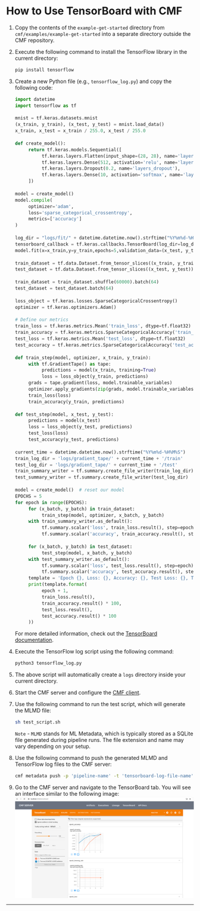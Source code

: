 # How to Use TensorBoard with CMF

1. Copy the contents of the `example-get-started` directory from  
	`cmf/examples/example-get-started` into a separate directory outside the CMF repository.

2. Execute the following command to install the TensorFlow library in the
	current directory:
  	```bash
  	pip install tensorflow
  	```

3. Create a new Python file (e.g., `tensorflow_log.py`) and copy the following code:

	```python
	import datetime
	import tensorflow as tf

	mnist = tf.keras.datasets.mnist
	(x_train, y_train), (x_test, y_test) = mnist.load_data()
	x_train, x_test = x_train / 255.0, x_test / 255.0

	def create_model():
		 return tf.keras.models.Sequential([
			  tf.keras.layers.Flatten(input_shape=(28, 28), name='layers_flatten'),
			  tf.keras.layers.Dense(512, activation='relu', name='layers_dense'),
			  tf.keras.layers.Dropout(0.2, name='layers_dropout'),
			  tf.keras.layers.Dense(10, activation='softmax', name='layers_dense_2')
		 ])

	model = create_model()
	model.compile(
		 optimizer='adam',
		 loss='sparse_categorical_crossentropy',
		 metrics=['accuracy']
	)

	log_dir = "logs/fit/" + datetime.datetime.now().strftime("%Y%m%d-%H%M%S")
	tensorboard_callback = tf.keras.callbacks.TensorBoard(log_dir=log_dir, histogram_freq=1)
	model.fit(x=x_train,y=y_train,epochs=5,validation_data=(x_test, y_test),callbacks=[tensorboard_callback])

	train_dataset = tf.data.Dataset.from_tensor_slices((x_train, y_train))
	test_dataset = tf.data.Dataset.from_tensor_slices((x_test, y_test))

	train_dataset = train_dataset.shuffle(60000).batch(64)
	test_dataset = test_dataset.batch(64)

	loss_object = tf.keras.losses.SparseCategoricalCrossentropy()
	optimizer = tf.keras.optimizers.Adam()

	# Define our metrics
	train_loss = tf.keras.metrics.Mean('train_loss', dtype=tf.float32)
	train_accuracy = tf.keras.metrics.SparseCategoricalAccuracy('train_accuracy')
	test_loss = tf.keras.metrics.Mean('test_loss', dtype=tf.float32)
	test_accuracy = tf.keras.metrics.SparseCategoricalAccuracy('test_accuracy')

	def train_step(model, optimizer, x_train, y_train):
		 with tf.GradientTape() as tape:
			  predictions = model(x_train, training=True)
			  loss = loss_object(y_train, predictions)
		 grads = tape.gradient(loss, model.trainable_variables)
		 optimizer.apply_gradients(zip(grads, model.trainable_variables))
		 train_loss(loss)
		 train_accuracy(y_train, predictions)

	def test_step(model, x_test, y_test):
		 predictions = model(x_test)
		 loss = loss_object(y_test, predictions)
		 test_loss(loss)
		 test_accuracy(y_test, predictions)

	current_time = datetime.datetime.now().strftime("%Y%m%d-%H%M%S")
	train_log_dir = 'logs/gradient_tape/' + current_time + '/train'
	test_log_dir = 'logs/gradient_tape/' + current_time + '/test'
	train_summary_writer = tf.summary.create_file_writer(train_log_dir)
	test_summary_writer = tf.summary.create_file_writer(test_log_dir)

	model = create_model()  # reset our model
	EPOCHS = 5
	for epoch in range(EPOCHS):
		 for (x_batch, y_batch) in train_dataset:
			  train_step(model, optimizer, x_batch, y_batch)
		 with train_summary_writer.as_default():
			  tf.summary.scalar('loss', train_loss.result(), step=epoch)
			  tf.summary.scalar('accuracy', train_accuracy.result(), step=epoch)

		 for (x_batch, y_batch) in test_dataset:
			  test_step(model, x_batch, y_batch)
		 with test_summary_writer.as_default():
			  tf.summary.scalar('loss', test_loss.result(), step=epoch)
			  tf.summary.scalar('accuracy', test_accuracy.result(), step=epoch)
		 template = 'Epoch {}, Loss: {}, Accuracy: {}, Test Loss: {}, Test Accuracy: {}'
		 print(template.format(
			  epoch + 1,
			  train_loss.result(),
			  train_accuracy.result() * 100,
			  test_loss.result(),
			  test_accuracy.result() * 100
		 ))
	```

	For more detailed information, check out the [TensorBoard documentation](https://www.tensorflow.org/tensorboard/get_started).

4. Execute the TensorFlow log script using the following command:
	```bash
	python3 tensorflow_log.py
	```

5. The above script will automatically create a `logs` directory inside your current directory.

6. Start the CMF server and configure the [CMF client](step-by-step.md).

7. Use the following command to run the test script, which will generate the MLMD file:
	```bash
	sh test_script.sh
	```
	`Note` - `MLMD` stands for ML Metadata, which is typically stored as a SQLite file generated during pipeline runs. The file extension and name may vary depending on your setup.

8. Use the following command to push the generated MLMD and TensorFlow log files to the CMF server:
	```bash
	cmf metadata push -p 'pipeline-name' -t 'tensorboard-log-file-name'
	```

9. Go to the CMF server and navigate to the TensorBoard tab. You will see an interface similar to the following image:  
	![image](../assets/Tensorboard.png)

---
